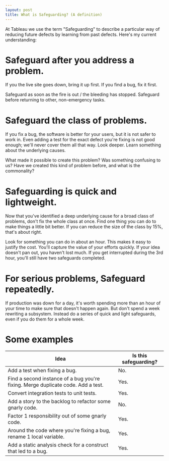 ```yaml
---
layout: post
title: What is Safeguarding? (A definition)
---
```


At Tableau we use the term "Safeguarding" to describe a particular way of reducing future defects by learning from past defects. Here's my current understanding:

Safeguard after you address a problem.
===

If you the live site goes down, bring it up first. If you find a bug, fix it first. 

Safeguard as soon as the fire is out / the bleeding has stopped. Safeguard before returning to other, non-emergency tasks.

Safeguard the class of problems.
===

If you fix a bug, the software is better for your users, but it is not safer to work in. Even adding a test for the exact defect you're fixing is not good enough; we'll never cover them all that way. Look deeper. Learn something about the underlying causes. 

What made it possible to create this problem? Was something confusing to us? Have we created this kind of problem before, and what is the commonality?

Safeguarding is quick and lightweight.
===

Now that you've identified a deep underlying cause for a broad class of problems, don't fix the whole class at once. Find one thing you can do to make things a little bit better. If you can reduce the size of the class by 15%, that's about right. 

Look for something you can do in about an hour. This makes it easy to justify the cost. You'll capture the value of your efforts quickly. If your idea doesn't pan out, you haven't lost much. If you get interrupted during the 3rd hour, you'll still have two safeguards completed.

For serious problems, Safeguard repeatedly.
====

If production was down for a day, it's worth spending more than an hour of your time to make sure that doesn't happen again. But don't spend a week rewriting a subsystem. Instead do a series of quick and light safeguards, even if you do them for a whole week. 

Some examples
====

| Idea | Is this safeguarding? |
|------|-----------------------|
| Add a test when fixing a bug. | No. |
| Find a second instance of a bug you're fixing. Merge duplicate code. Add a test. | Yes. |
| Convert integration tests to unit tests. | Yes. |
| Add a story to the backlog to refactor some gnarly code. | No. | 
| Factor 1 responsibility out of some gnarly code. | Yes. |
| Around the code where you're fixing a bug, rename 1 local variable. | Yes. |
| Add a static analysis check for a construct that led to a bug. | Yes. |

